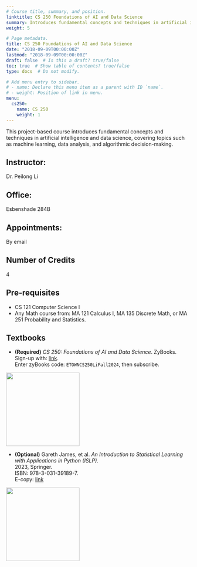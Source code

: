 ```yaml
---
# Course title, summary, and position.
linktitle: CS 250 Foundations of AI and Data Science
summary: Introduces fundamental concepts and techniques in artificial intelligence and data science, covering topics such as machine learning, data analysis, and algorithmic decision-making.
weight: 5

# Page metadata.
title: CS 250 Foundations of AI and Data Science
date: "2018-09-09T00:00:00Z"
lastmod: "2018-09-09T00:00:00Z"
draft: false  # Is this a draft? true/false
toc: true  # Show table of contents? true/false
type: docs  # Do not modify.

# Add menu entry to sidebar.
# - name: Declare this menu item as a parent with ID `name`.
# - weight: Position of link in menu.
menu:
  cs250:
    name: CS 250
    weight: 1
---
```



This project-based course introduces fundamental concepts and techniques in artificial intelligence and data science, covering topics such as machine learning, data analysis, and algorithmic decision-making.

## Instructor:

Dr. Peilong Li

## Office:

Esbenshade 284B

## Appointments:

By email

## Number of Credits

4

## Pre-requisites

* CS 121 Computer Science I
* Any Math course from: MA 121 Calculus I, MA 135 Discrete Math, or MA 251 Probability and Statistics.

## Textbooks

* **(Required)**
*CS 250: Foundations of AI and Data Science*.
ZyBooks. \
Sign-up with: [link](learn.zybooks.com). \
Enter zyBooks code: `ETOWNCS250LiFall2024`, then subscribe.
<img src="/files/cs250/cs250_zyBooks.png" width="200">

* **(Optional)** Gareth James, et al.
*An Introduction to Statistical Learning with Applications in Python (ISLP)*. \
2023, Springer. \
ISBN: 978-3-031-39189-7. \
E-copy: [link](https://www.statlearning.com)
<img src="https://images.squarespace-cdn.com/content/v1/5ff2adbe3fe4fe33db902812/8b373fbe-d1b4-4351-b803-0d3cd5bba1b0/ISLP_cover.png" width="200">
